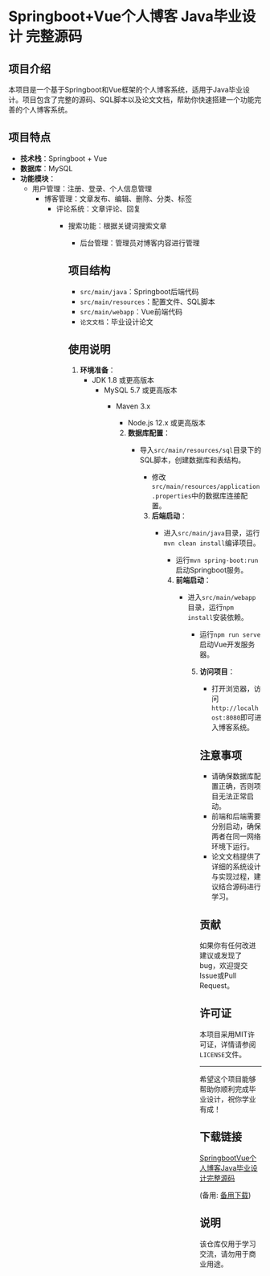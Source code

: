 # Springboot+Vue个人博客 Java毕业设计 完整源码

## 项目介绍

本项目是一个基于Springboot和Vue框架的个人博客系统，适用于Java毕业设计。项目包含了完整的源码、SQL脚本以及论文文档，帮助你快速搭建一个功能完善的个人博客系统。

## 项目特点

- **技术栈**：Springboot + Vue
- **数据库**：MySQL
- **功能模块**：
  - 用户管理：注册、登录、个人信息管理
    - 博客管理：文章发布、编辑、删除、分类、标签
      - 评论系统：文章评论、回复
        - 搜索功能：根据关键词搜索文章
          - 后台管理：管理员对博客内容进行管理

          ## 项目结构

          - `src/main/java`：Springboot后端代码
          - `src/main/resources`：配置文件、SQL脚本
          - `src/main/webapp`：Vue前端代码
          - `论文文档`：毕业设计论文

          ## 使用说明

          1. **环境准备**：
             - JDK 1.8 或更高版本
                - MySQL 5.7 或更高版本
                   - Maven 3.x
                      - Node.js 12.x 或更高版本

                      2. **数据库配置**：
                         - 导入`src/main/resources/sql`目录下的SQL脚本，创建数据库和表结构。
                            - 修改`src/main/resources/application.properties`中的数据库连接配置。

                            3. **后端启动**：
                               - 进入`src/main/java`目录，运行`mvn clean install`编译项目。
                                  - 运行`mvn spring-boot:run`启动Springboot服务。

                                  4. **前端启动**：
                                     - 进入`src/main/webapp`目录，运行`npm install`安装依赖。
                                        - 运行`npm run serve`启动Vue开发服务器。

                                        5. **访问项目**：
                                           - 打开浏览器，访问`http://localhost:8080`即可进入博客系统。

                                           ## 注意事项

                                           - 请确保数据库配置正确，否则项目无法正常启动。
                                           - 前端和后端需要分别启动，确保两者在同一网络环境下运行。
                                           - 论文文档提供了详细的系统设计与实现过程，建议结合源码进行学习。

                                           ## 贡献

                                           如果你有任何改进建议或发现了bug，欢迎提交Issue或Pull Request。

                                           ## 许可证

                                           本项目采用MIT许可证，详情请参阅`LICENSE`文件。

                                           ---

                                           希望这个项目能够帮助你顺利完成毕业设计，祝你学业有成！

                                           ## 下载链接
                                           [SpringbootVue个人博客Java毕业设计完整源码](https://pan.quark.cn/s/96e516a054cb) 

                                           (备用: [备用下载](https://pan.baidu.com/s/1I8gfor5ZQMHuMjzewnSVAg?pwd=1234))

                                           ## 说明

                                           该仓库仅用于学习交流，请勿用于商业用途。
